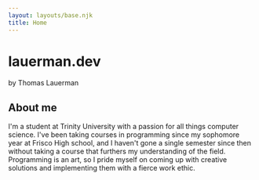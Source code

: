 ```yaml
---
layout: layouts/base.njk
title: Home
---
```


# lauerman.dev
by Thomas Lauerman

## About me

I'm a student at Trinity University with a passion for all things computer science. I've been taking courses in programming since my sophomore year at Frisco High school, and I haven't gone a single semester since then without taking a course that furthers my understanding of the field. Programming is an art, so I pride myself on coming up with creative solutions and implementing them with a fierce work ethic.
